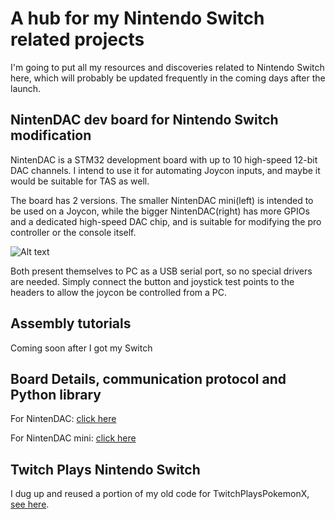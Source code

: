 # A hub for my Nintendo Switch related projects

I'm going to put all my resources and discoveries related to Nintendo Switch here, which will probably be updated frequently in the coming days after the launch.

## NintenDAC dev board for Nintendo Switch modification

NintenDAC is a STM32 development board with up to 10 high-speed 12-bit DAC channels. I intend to use it for automating Joycon inputs, and maybe it would be suitable for TAS as well. 

The board has 2 versions. The smaller NintenDAC mini(left) is intended to be used on a Joycon, while the bigger NintenDAC(right) has more GPIOs and a dedicated high-speed DAC chip, and is suitable for modifying the pro controller or the console itself.

![Alt text](http://i.imgur.com/zYkvhDJ.jpg)

Both present themselves to PC as a USB serial port, so no special drivers are needed. Simply connect the button and joystick test points to the headers to allow the joycon be controlled from a PC.

## Assembly tutorials

Coming soon after I got my Switch

## Board Details, communication protocol and Python library

For NintenDAC: [click here](./NintenDAC)

For NintenDAC mini: [click here](./NintenDAC_mini)

## Twitch Plays Nintendo Switch

I dug up and reused a portion of my old code for TwitchPlaysPokemonX, [see here](./TwitchPlaysNintendoSwitch).

